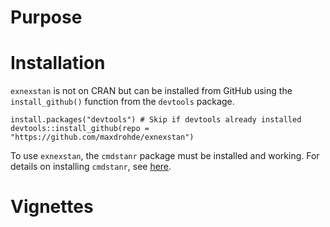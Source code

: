 # Purpose

# Installation

`exnexstan` is not on CRAN but can be installed from GitHub using the `install_github()` function from the `devtools` package.

```{r}
install.packages("devtools") # Skip if devtools already installed
devtools::install_github(repo = "https://github.com/maxdrohde/exnexstan")
```

To use `exnexstan`, the `cmdstanr` package must be installed and working. For details on installing `cmdstanr`, see [here](https://mc-stan.org/cmdstanr/articles/cmdstanr.html).

# Vignettes

